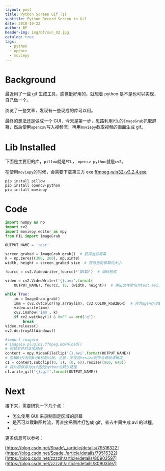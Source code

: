 ```yaml
---
layout: post
title: Python Screen Gif (1)
subtitle: Python Record Screen to Gif
date: 2018-10-22
author: BF
header-img: img/bf/sun_02.jpg
catalog: true
tags:
  - python
  - opencv
  - moviepy
---
```


# Background

最近用了一些 gif 生成工具，感觉挺好用的，就想着 python 是不是也可以实现，自己做一个。

浏览了一些文章，发现有一些现成的库可以用。

最终的想法还是做成一个 GUI，今天是第一步，思路利用`PIL`的`ImageGrab`抓取屏幕，然后使用`opencsv`写入视频流，再用`moviepy`截取视频的画面生成 gif。

# Lib Installed

下面是主要用的库，`pillow`就是`PIL`， `opencv-python`就是`cv2`。

在使用`moviepy`的时候，会需要下载第三方 exe [ffmpeg-win32-v3.2.4.exe](https://github.com/imageio/imageio-binaries/raw/master/ffmpeg/ffmpeg-win32-v3.2.4.exe)

```batch
pip install pillow
pip install opencv-python
pip install moviepy
```

# Code

```python
import numpy as np
import cv2
import moviepy.editor as mpy
from PIL import ImageGrab

OUTPUT_NAME = 'test'

screen_grabed = ImageGrab.grab()  # 获得当前屏幕
k = np.zeros((200, 200), np.uint8)
width, height = screen_grabed.size  # 获得当前屏幕的大小

fourcc = cv2.VideoWriter_fourcc(*'XVID')  # 编码格式

video = cv2.VideoWriter('{}.avi'.format(
    OUTPUT_NAME), fourcc, 16, (width, height))  # 输出文件命名为test.avi,帧率为16，可以自己设置

while True:
    im = ImageGrab.grab()
    imm = cv2.cvtColor(np.array(im), cv2.COLOR_RGB2BGR)  # 转为opencv的BGR格式
    video.write(imm)
    cv2.imshow('imm', k)
    if cv2.waitKey(1) & 0xFF == ord('q'):
        break
video.release()
cv2.destroyAllWindows()

#import imageio
# imageio.plugins.ffmpeg.download()
# 视频文件的本地路径
content = mpy.VideoFileClip('{}.avi'.format(OUTPUT_NAME))
# 剪辑0分1秒到0分6秒的片段。注意：不使用resize则不会修改清晰度
c1 = content.subclip((0, 1), (0, 6)).resize((960, 640))
# 将片段保存为gif图到python的默认路径
c1.write_gif('{}.gif'.format(OUTPUT_NAME))
```

# Next

接下来，需要研究一下几个点：

- 怎么使用 GUI 来录制固定区域的屏幕
- 是否可以截取图片流，再直接把图片打包成 gif，省去中间生成 avi 的过程。
- ...

更多信息可以参考：

[https://blog.csdn.net/Spade\_/article/details/79516322](https://blog.csdn.net/Spade_/article/details/79516322)
[https://blog.csdn.net/zzzzjh/article/details/80903597](https://blog.csdn.net/zzzzjh/article/details/80903597)
